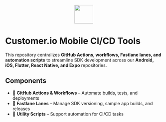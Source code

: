 <p align=center>
  <a href="https://customer.io">
    <img src="https://avatars.githubusercontent.com/u/1152079?s=200&v=4" height="60">
  </a>
</p>

# Customer.io Mobile CI/CD Tools

This repository centralizes **GitHub Actions, workflows, Fastlane lanes, and automation scripts** to streamline SDK development across our **Android, iOS, Flutter, React Native, and Expo** repositories.

## Components

- 🚀 **GitHub Actions & Workflows** – Automate builds, tests, and deployments
- 📱 **Fastlane Lanes** – Manage SDK versioning, sample app builds, and releases
- 🔧 **Utility Scripts** – Support automation for CI/CD tasks
